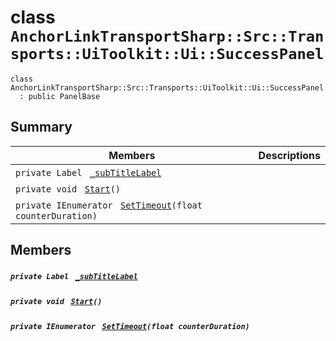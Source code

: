 # class `AnchorLinkTransportSharp::Src::Transports::UiToolkit::Ui::SuccessPanel` 

```
class AnchorLinkTransportSharp::Src::Transports::UiToolkit::Ui::SuccessPanel
  : public PanelBase
```

## Summary

 Members                                | Descriptions                                
----------------------------------------|---------------------------------------------
`private Label ` [`_subTitleLabel`](#class_anchor_link_transport_sharp_1_1_src_1_1_transports_1_1_ui_toolkit_1_1_ui_1_1_success_panel_1a5b97dbab37a8f906707f8de371c001d4) | 
`private void ` [`Start`](#class_anchor_link_transport_sharp_1_1_src_1_1_transports_1_1_ui_toolkit_1_1_ui_1_1_success_panel_1a07aaf1227e4d645f15e0a964f54ef291)`()` | 
`private IEnumerator ` [`SetTimeout`](#class_anchor_link_transport_sharp_1_1_src_1_1_transports_1_1_ui_toolkit_1_1_ui_1_1_success_panel_1a9a362067bdbe0e3261ce92095f2fd723)`(float counterDuration)` | 

## Members

##### `private Label ` [`_subTitleLabel`](#class_anchor_link_transport_sharp_1_1_src_1_1_transports_1_1_ui_toolkit_1_1_ui_1_1_success_panel_1a5b97dbab37a8f906707f8de371c001d4) 

##### `private void ` [`Start`](#class_anchor_link_transport_sharp_1_1_src_1_1_transports_1_1_ui_toolkit_1_1_ui_1_1_success_panel_1a07aaf1227e4d645f15e0a964f54ef291)`()` 

##### `private IEnumerator ` [`SetTimeout`](#class_anchor_link_transport_sharp_1_1_src_1_1_transports_1_1_ui_toolkit_1_1_ui_1_1_success_panel_1a9a362067bdbe0e3261ce92095f2fd723)`(float counterDuration)` 

